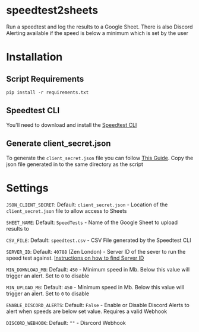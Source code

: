 # speedtest2sheets
Run a speedtest and log the results to a Google Sheet. There is also Discord Alerting available if the speed is below a minimum which is set by the user

# Installation
## Script Requirements
```
pip install -r requirements.txt
```

## Speedtest CLI
You'll need to download and install the [Speedtest CLI](https://www.speedtest.net/apps/cli)

## Generate client_secret.json
To generate the `client_secret.json` file you can follow [This Guide](https://medium.com/craftsmenltd/from-csv-to-google-sheet-using-python-ef097cb014f9). Copy the json file generated in to the same directory as the script

# Settings
`JSON_CLIENT_SECRET`: Default: `client_secret.json` - Location of the `client_secret.json` file to allow access to Sheets

`SHEET_NAME`: Default: `SpeedTests` - Name of the Google Sheet to upload results to

`CSV_FILE`: Default: `speedtest.csv` - CSV File generated by the Speedtest CLI

`SERVER_ID`: Default: `40788` (Zen London) - Server ID of the sever to run the speed test against. [Instructions on how to find Server ID](https://www.dcmembers.com/skwire/how-to-find-a-speedtest-net-server-id/)

`MIN_DOWNLOAD_MB`: Default: `450` - Minimum speed in Mb. Below this value will trigger an alert. Set to `0` to disable

`MIN_UPLOAD_MB`: Default: `450` - Minimum speed in Mb. Below this value will trigger an alert. Set to `0` to disable

`ENABLE_DISCORD_ALERTS`: Default: `False` - Enable or Disable Discord Alerts to alert when speeds are below set value. Requires a valid Webhook

`DISCORD_WEBHOOK`: Default: `""` - Disrcord Webhook
